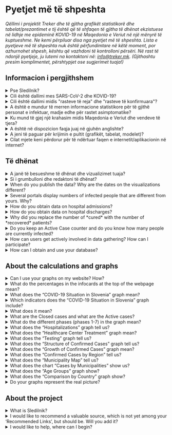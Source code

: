 <h1> Pyetjet më të shpeshta</h1>

_Qëllimi i projektit Treker dhe të gjitha grafikët statistikorë dhe tabelat/prezantimet e tij është që të shfaqen të gjitha të dhënat ekzistuese në lidhje me epideminë KOVID-19 në Maqedonia e Veriut në një mënyrë të kuptueshme. Ne kemi përpiluar disa nga pyetjet më të shpeshta. Lista e pyetjeve më të shpeshta nuk është përfundimtare në këtë moment, por azhurnohet shpesh, kështu që vazhdoni të kontrolloni përsëri. Në rast të ndonjë pyetjeje, ju lutemi na kontaktoni në: info@treker.mk. (Gjithashtu presim komplimentet, përshtypjet ose sugjerimet tuaja!)_


## Informacion i pergjithshem

<details>
  <summary id=why-sledilnik>Pse Sledilnik?</summary>

Qëllimi ynë është të ndihmojmë të kuptohet përhapja e virusit dhe të ndihmojmë në rritjen e vetëdijës, reagimit dhe efektivitetit të masave të zbatuara për të frenuar virusin. Mund të mësoni më shumë rreth projektit në skedën [Për neve](/sq/about). 

</details>

<details>
  <summary id=virus-vs-disease>Cili është dallimi mes SARS-CoV-2 dhe KOVID-19? </summary>

**SARS-CoV-2** iështë akronim për ‘Sindromë e rëndë Akute e frymëmarrjes Koronavirus 2’ - që është emri i pranuar ndërkombëtarisht i virusit që shkakton sëmundjen e quajtur  **KOVID-19**. Emri i fundit është gjithashtu një akronim, i krijuar nga fjalët  COrona VIrus Disease (Sëmundja Korona Virus), dhe 2019, është viti kur e njëjta shpërtheu për herë të parë.


</details>

<details>
  <summary id=confirmed-cases>Cili është dallimi midis "rasteve të reja" dhe "rasteve të konfirmuara"?
</summary>

Terminologjia në përdorim në Treker shpjegohet nën  [Çfarë do të thotë](#chart-terminology). ASipas përcaktimit të OBSH-së, një rast i konfirmuar është një person me konfirmim laboratorik të infeksionit KOVID-19, pavarësisht nga shenjat dhe simptomat klinike. Termat e tjerë, siç është të infektuar të ri, mund të shfaqen në media, por nuk përdoren në grafikët tanë. Të gjitha termat e përdorur nga Treker shpjegohen në këto Pyetje më të shpeshta. 

</details>

<details>
  <summary id=all-infected>A është e mundur të merren informacione statistikore për të gjithë personat e infektuar, madje edhe për rastet asimptomatike?
</summary>

Fatkeqësisht, këto të dhëna tani nuk janë të disponueshme. Ekzistojnë disa arsye: Më parë, testet kanë mbuluar vetëm një pjesë të caktuar të popullsisë (pacientë me shenja dhe simptoma të infeksionit akut të frymëmarrjes, të cilët mund të kenë nevojë për trajtim spitalor, profesionistë të kujdesit shëndetësor, banorë të pensionuarëve me simptoma të frymëmarrjes dhe njerëz mbi 60 vjeç nëse mjeku i tyre kështu kërkon). Edhe pse tani udhëzimi i testimit për KOVID-19 është zgjëruar për të përfshirë cilindo që shfaq simptoma të sëmundjes, shumë mund të jenë bartës pa ose vetëm simptoma të buta. Për këtë arsye, statistikat tona mund të mbulojnë vetëm një pjesë të popullsisë që tregon qartë shenja të infeksionit. Kështu, popullata më e re dhe ato të patestuar përfaqësohen në mënyrë disproporcionale. Të dhënat për pacientët asimptomatikë të cilët nuk shfaqin simptoma dhe nuk janë regjistruar askund nuk mund të sigurohen.

</details>

<details>
  <summary id=other-countries>Ku mund të gjej një krahasim midis Maqedonia e Veriut dhe vendeve të tjera?</summary>

Ju mund të gjeni një  [grafik krahasimi ](/sq/stats#countries-chart) në pjesën e poshtme të pultit. Grafiku tregon një krahasim midis Maqedonia e Veriut dhe grupimeve të ndryshme të vendeve në lidhje me numrin e vdekjeve të shkaktuara nga KOVID-19 për një milion banorë. Grupimet e vendeve që krahasohen me Maqedonia e Veriut janë si në vijim:

-   Vendet fqinje (me përjashtim të Italisë)
-   Vendet kritike (BE)
-   Vendet kritike (globale)
-   Vendet Nordike
-   Vendet e ish-Jugosllavisë
-   Vendet e Azisë Lindore dhe Oqeanisë


Grafiku është rregulluar në mënyrë kronologjike, nga 1 janari, nga vdekja e parë, dhe nga vdekja e parë në një milion, përkatësisht. Mund të ndryshoni pamjen e shfaqjeve të ndryshme kronologjike të krahasimeve të grupimeve të ndryshme të vendeve duke klikuar në skedat e duhura.

</details>

<details>
  <summary id=english-translation>A është në dispozicion faqja juaj në gjuhën anglishte?</summary>

Aktualisht janë në dispozicion vetëm pjesa [Për neve ](/en/about) adhe këto pyetje më të shpeshta, ndërsa pjesa tjetër e faqes së internetit duhet të përkthehet plotësisht. Sidoqoftë, pjesa e tekstit dhe kodi burimor janë në dispozicion si burim i hapur nëse jeni të interesuar të na ndihmoni të përkthenim. Të gjitha  [të dhënat në bazën e të dhënave ](https://github.com/treker-mk) tashmë janë shënuar me etiketa në anglisht, kështu që përdorimi i tij ndërkombëtar (eksporti) është gjithashtu i mundur.

</details>

<details>
  <summary id=are-you-paid>A jeni të paguar për krijimin e pultit (grafikët, tabelat, modelet)?</summary>

Aspak. Treker është një nismë jofitimprurëse e krijuar për të mbështetur përpilimin dhe redaktimin e vazhdueshëm të të dhënave kryesore për përhapjen e koronavirusit në Slloveni. Baza e të dhënave tona është publike dhe lirisht e disponueshme, falas, dhe jo-komerciale, dhe do të mbetet e tillë. Ju lutemi kontrolloni se [Si mund ta marr dhe ta përdor bazën tuaj e të dhënave?](#data-usage)

</details>

<details>
  <summary id=tech-used>Cilat mjete keni përdorur për të ndërtuar faqen e internetit/aplikacionin në internet?</summary>

Sajti është në JavaScript duke përdorur Vue.js, vizualizimet dhe grafikët bëhen në F# duke përdorur bibliotekat Highcharts, dhe projekti është i hapur dhe i disponueshëm në [GitHub – Treker](https://github.com/treker).

</details>

## Të dhënat

<details>
  <summary id=data-reliability>A janë të besueshme të dhënat dhe vizualizimet tuaja?</summary>

Të dhënat grumbullohen nga burime publike të verifikuara, të cilat janë shënuar në skedën  [Burimet](/sq/sources). 

Treker merr të dhëna zyrtare për COVID-19 drejtëpërdrejtë nga Ministria e Shëndetësisë, IKSHP (Instituti Kombëtar i Shëndetit Publik) dhe institucionet e tjera shëndetësore. Ekipi i Treker nuk garanton saktësinë e të dhënave origjinale dhe boton vetëm të dhëna të marra nga burime zyrtare ose media, por ne bëjmë kontroll të kryqëzuar nëse të gjitha të dhënat janë të sakta dhe në përputhje me burimin e dhënë.

</details>

<details>
  <summary id=data-collection>Si i grumbulloni dhe redaktoni të dhënat?</summary>

[Baza e të dhënave TBD](https://docs.google.com/spreadsheets/) është ndërtuar nga të dhënat e burimit IJZ (sipas kategorisë). Të dhënat sipas rajonit dhe moshës përpunohen me vonesë dhe më në fund azhurnohen pasi të njihen rezultatet e hulumtimit demografik në vazhdim. Komunat gjurmohen në tabelën [TBD (Komunat).](https://docs.google.com/spreadsheets/).

ERedaktimi i të dhënave për kujdesin spitalor  – [Tabela Pacienti (Pacientët) TBD](https://docs.google.com/spreadsheets/):


- Ne e monitorojmë numrin e spitaleve: të gjitha repartet, në NjQV dhe ventilatorët.

- Ne gjithashtu regjistrojmë tranzicione (pranim/lëshim) midis fazave individuale të sëmundjes (kur kjo është e zbulueshme) nga të dhënat e marra.

- Kur informacioni i tranziimit (pranimit/largimit) është i paplotë, vlerat përcaktohen me përfundim (duke përdorur një formulë).

- Të gjitha burimet dhe konkluzionet regjistrohen si koment në qelizat individuale (të kontrollueshme).

- Të dhënat krahasohen me të dhënat përmbledhëse për pacientët që qëndrojnë në NjQV të publikuara nga Qeveria e Maqedonia e Veriut
  
  </details>

<details>
  <summary id=data-publish-time>When do you publish the data? Why are the dates on the visualizations different?
</summary>

Most data for the previous day is collected at 11:59 pm (tests, confirmed cases ...), and hospitalization data is mostly obtained by 9 am every day for all hospitals. **Our data is usually updated between 10.00 and 12.00.**
When we publish updated daily data, it is available on all our distribution channels (CSV, REST, website), and we also report it on social networks ([Facebook](https://www.facebook.com/COVID19Sledilnik) and [Twitter](https://twitter.com/sledilnik)).

</details>

<details>
  <summary id=data-differences>Several portals display numbers of infected people that are different from yours. Why?</summary>

Sledilnik uses only validated and official data reported daily by the National Institute of Public Health (NIJZ) and all Slovenian hospitals treating COVID-19. Our data thus comes directly from verified sources, and we have also cross-compared information from the very beginning (4 March 2020). Differences usually occur because different media and portals obtain the data at different times of the day or use dubious methodology. See also [Are your data and visualizations reliable?](#data-reliability) 

</details>

<details>
  <summary id=data-hospital-in>How do you obtain data on hospital admissions?</summary>

Hospitals do not always report individual admissions or discharges from which we can obtain accurate data. The number of admissions is usually calculated from data on the currently hospitalized and from the difference compared to the previous day, to which we add the number of discharged and dead on a given day. We keep records of admissions and discharges in intensive care units and for connection and disconnection to/from ventilators in a similar way.

</details>

<details>
  <summary id=data-hospital-out>How do you obtain data on hospital discharges?</summary>

The information on the discharged from hospitals is calculated from data daily obtained directly from hospitals, i.e. from a verified source. We mostly get the daily number of discharges for all hospitals, from which we can deduce the number of newly admitted. See also [How do you obtain data on hospital admissions?](#data-hospital-in)

</details>

<details>
  <summary id=data-recovered>Why did you replace the number of *cured* with the number of *recovered* patients?</summary>

Sledilnik used to rely on official sources (Government of the Republic of Slovenia, media) for the number of cured people. Unfortunately, reports on when a person is totally cured from Covid-19 are scarce – for now, we only have few confirmed reports of "cured patients", and there is, as of yet, still no official definition of when a particular person is cured. A [COVID-19 national survey](https://covid19.biolab.si/) is currently underway at the *Institute of Microbiology and Immunology*, which will also, through voluntary sample testing, show how many people have already fallen ill and recovered from COVID-19. As it is not yet known what the potential consequences of COVID-19 could be (various studies are addressing this question and the results will not be known for a long time), and because health institutions are also talking about recovered rather than cured patients, we are thus changing both the terminology and the method of calculating the number of recoveries. See also [Do you keep an Active Case counter and do you know how many people are currently infected?](#data-active-cases)) 

On April 14, the Department of Health released [Priporočila za zaključek izolacije in vrnitev na delovno mesto (Recommendations for Discontinuing Isolation and Returning to Work)](https://www.zbornica-zveza.si/wp-content/uploads/2020/04/PRIPORO%C4%8CILO-Zaklju%C4%8Dek-izolacije-in-vrnitev-na-delovna-mesta-po-preboleli-bolezni-COVID-19.pdf) from which we can deduce when a person has recovered from the disease and can return to work. For people with symptoms, this is 14 days after the symptoms have subsided, and for healthcare professionals, a control swab is required after 14 days, which must be negative 2x in a row. The Government of the Republic of Slovenia regularly reports on discharges from the hospital, but we do not know if they have already recovered from the disease. The published recommendations indicate that these patients require two consecutive negative control swabs after discharge to home care in order to be considered able to return to work. [In its report](https://www.ecdc.europa.eu/sites/default/files/documents/covid-19-rapid-risk-assessment-coronavirus-disease-2019-ninth-update-23-april-2020.pdf) the ECDC stated that *The 14-day incidence of reported COVID-19 cases in the EU/EEA and UK, providing an estimate of the prevalence of active cases in the population...* – so we chose the 14-day period as the time when the average confirmed case can still be counted as an *active case*. 

We noticed that the [Worldometer](https://www.worldometers.info/coronavirus/#countries) was reporting recovery numbers, but unfortunately we were unable to obtain data on where this information was coming from. Also, some other sources simply combine survivors with the number of discharged patients from hospitals. Since we believe that these two categories are interchangeable, we have decided to present them separately; these are the *Discharged from Hospital* and *Recovered* indicators.
 
*Note: The calculation of recoveries was changed on 9 May 2020. We now consider a patient has recovered in 14 days after their infection was confirmed (previously 21 days), so there was be a noticeable jump in the number of survivors. Please take this difference into account when estimating the number of survivors. A more detailed explanation of the changed calculation is available in the Medium article [Od potrjeno okuženih do prebolelih (From Confirmed Case to Recovery )](https://medium.com/@sledilnik/94c81674718e).*

</details>

<details>
  <summary id=data-active-cases>Do you keep an Active Case counter and do you know how many people are currently infected?</summary>

Yes, these indicators have been graphically displayed as **Confirmed Cases (active)** and **Recovered (total)** from the end of April.
 

These visualizations are not data from public sources; both indicators show the calculated value on the basis of official data, so they are indicated by a dashed line for easier distinguishing. The value of the confirmed cases (active) is calculated by simply subtracting the official data for the relevant category, the value of the Recovered (total) reflects the status of all confirmed cases three weeks ago (minus the dead). The number of recoveries is a simple estimate based on the value of all those confirmed infected in the past – based on the assumption that patients recover from the disease on average within 14 days (source: [the ECDC Report](https://www.ecdc.europa.eu/sites/default/files/documents/covid-19-rapid-risk-assessment-coronavirus-disease-2019-ninth-update-23-april-2020.pdf)); thus, the number of recoveries on a given day equals the number of all confirmed cases three weeks prior to a given date, from which the number of deaths by that day is deducted. This simplified estimation does not take into account the more serious cases of COVID-19 with longer recovery times.     

*Note: The calculation of recoveries was changed on 9 May 2020. We now consider a patient has recovered in 14 days after their infection was confirmed (previously 21 days), so there was be a noticeable jump in the number of survivors. Please take this difference into account when estimating the number of survivors. A more detailed explanation of the changed calculation is available in the Medium article [Od potrjeno okuženih do prebolelih (From Confirmed Case to Recovery )](https://medium.com/@sledilnik/94c81674718e).*

Value formula:
- Recovered (total) = Confirmed cases (total) 21 days ago – Died (total) by the day of calculation

- Confirmed cases (active) = Confirmed cases (total) - Recovered (total) - Died (total)

</details>

<details>
  <summary id=data-contribute>How can users get actively involved in data gathering? How can I participate?</summary>

You can voluntarily help by collecting and verifying data from the media (as well as from the field), with statistical and other analyzes, etc. Contact us at info@sledilnik.org if you’d like to participate.

Sledilnik does not collect users’ personal information nor information that individuals would like to share about their condition or hospital status.


</details>

<details>
  <summary id=data-usage>How can I obtain and use your database?</summary>

Our database is public and freely available in the form of  [**CSV**, **REST**, and **Google Sheet**](/en/datasources). Kindly let us know the purpose for which you will use the information and make sure you include Sledilnik as the source of your data.

Since all the data in the database is already marked with English tags (see also [Is your webpage available in English?](#english-translation)), their international use (export, display) is also possible.

</details>

## About the calculations and graphs


<details>
  <summary id=chart-usage>Can I use your graphs on my website? How?</summary>

Sure! You can embed any graph or display on your site – citing the source, of course. [Click here](/en/embed) and select the graph you want to embed from the list. Please let us know about your use (info@slednik.org) and we will be happy to add your site to our collection of [recommended links](/en/links). 

</details>

<details>
  <summary id=chart-infocard-percent>What do the percentages in the infocards at the top of the webpage mean?</summary>

This is a percentage growth rate on a particular date in the number of newly confirmed cases compared to the previous day. If, for example, there were 16 people in the intensive care unit yesterday and today they accepted four more, that is 25% more than yesterday's situation.

</details>

<details>
  <summary id=metrics-comparison-chart>What does the “COVID-19 Situation in Slovenia” graph mean?
</summary>

The [graph](/en/stats#metrics-comparison-chart) shows the daily and overall dynamics of the spread of the infection from the beginning to the present. The indicators used (see [Which indicators does the “COVID-19 Situation in Slovenia” graph include?](#chart-metrics-included)) help us understand whether and how successfully we are controlling the spread of the virus. We can monitor the daily growth rate of newly confirmed cases and indirectly see if the measures work; information on the number of hospitalizations and the proportion of those in ICU shows how many people are seriously at risk from the disease, but at the same time, this data also shows us the real burden on the health system.

The breakpoints are indicated below, on the timeline: from the first confirmed case (March 4, 2020) to the measures (by keyword and date) taken to curb the spread and their relaxation. This helps us monitor the dynamics of the variables relative to the measures.

</details>

<details>
  <summary id=chart-metrics-included>Which indicators does the “COVID-19 Situation in Slovenia” graph include?</summary>

[Graf](/en/stats#metrics-comparison-chart) vključuje:
  
* **Tests (per day)** = Number of tests for the presence of SARS-CoV-2 virus causing COVID-19 performed. In the first stages of the epidemic, this was an important indicator of the prevalence of the virus, but with the change in testing methodology, ie. of the tested sample, it turned into an indicator of the national health and diagnostics system’s capacity.

* **Tests (total)** = Sum of tests up to; data is useful in terms of comparison or in terms of the proportion of the entire population tested, but it can be misleading as certain individuals can be tested several times (eg. health professionals, retirement home employees, etc.).

* **Confirmed Cases (per day)** = Number of confirmed infected per day based on tests. This indicator does not reflect the actual dynamics of newly infected people in the population, as the tests do not sample the entire population but target the at-risk people and certain occupational groups.

* **Confirmed cases (total)** = Total number of all confirmed cases by a given day.

* **Confirmed cases (active)** = Confirmed cases (total) – Recovered (total) – Died (total)

* **Recovered (total)** = Number of recoveries on a given day is a simple estimate equal to the number of all confirmed cases two weeks prior to a given date (assuming an average of 14 days needed to recover), from which the number of fatalities till that very date is subtracted. See also [Why did you replace the number of cured with the number of recovered patients?](#data-recovered)

* **Hospitalized (active)** = Current number of people in hospital care (either in the ordinary ward or in the ICU).

* **Hospitalized (total) ** = Sum of hospital admissions by date.

* **ICU (active)** = Current number of people in ICUs (intensive care units).

* **On ventilator (active) ** = Current number of persons in need of a ventilator.

* **Discharged from a hospital (daily)** = Number of discharged from hospital on that day.

* **Discharged from hospital (total)** = Sum of all discharged from a hospital up to this day.

* **Deaths (per day) ** = Number of deaths due to COVID-19 on that day.

* **Deaths (total) ** = Sum of all deaths to date.
  
</details>

<details>
  <summary id=chart-terminology>What does it mean?
</summary>
  
Sledilnik uses terminology which is consistent with the official directives of the WHO and ECDC (European Center for Disease Prevention and Control). We use the following tags in the displays:  
* **Confirmed cases** = This is the number of people who tested positive for the SARS-CoV-2 virus. Since the number of confirmed cases depends solely on testing, the number of confirmed cases is significantly lower than the actual number of infected people.

* **Hospitalized** = This is the number of confirmed cases such severe symptoms of COVID-19 that they have been admitted to hospital.

* **In ICU** = Indicates the number of hospitalized persons who are at risk of death because of the severe symptoms of COVID-19 and require placement in the intensive care unit. This is a subset of the *Hospitalized* category. 

* **On ventilator** = Indicates the number of hospitalized persons in the intensive care unit who require a ventilator to breathe. It is a subset of the *Intensive Care* and *Hospitalized* categories.

* **Recovered** = This is an estimate of the number confirmed cases that are expected to have recovered after 14 days. The number of recoveries is thus equal to the number of all confirmed cases two weeks prior – assuming that the disease should be overcome within 14 days – from which the number of deaths by that given day is subtracted. (See also the question [Why did you replace the number of cured with the number of recovered patients?](#data-recovered)
  
</details>

<details>
  <summary id=cases-chart>What are the Closed cases and what are the Active cases?</summary>

All confirmed cases are shown in the [Confirmed Cases graph](/en/stats#cases-chart). In order to be able to monitor the epidemic, it is important to know how many are still infected. For this reason, we use the following terminology:

**Closed cases**  are the sum of all confirmed cases who are no longer infected with the virus, that is, the recovered and the deceased.

**Active cases** are all confirmed virus infections that still haven’t recovered (are still infected with the virus). See also
 [Which indicators does the “COVID-19 Situation in Slovenia” graph include?](#chart-metrics-included)

</details>


<details>
  <summary id=chart-phases>What do the different phases (phases 1-7) in the graph mean?</summary>

The vertical lines divide the stages, delimited by the dates, when the authorities changed the way information about the spread of the infection was collected (the test method was changed, self-isolation interventions were introduced, bans on gathering and movement of persons, and mandatory basic protection were required).

The phases are shown because the change in testing methodology has also changed the importance of certain indicators by which the prevalence of infections can be judged.

* **Phase 1 (March 4-12, 2020)**: The first cases of infection in Slovenia are recorded. All cases are followed, all contacts are tested.

* **Phase 2 (March 13-19, 2020)**: The testing methodology is changed, and self-isolation and social distancing measures are introduced.

* **Phase 3 (March 20-April 7)**: The testing methodology is revised and a ban on gathering more than five people in public areas is put in place.

* **Phase 4 (April 8-15)**: New change in testing methodology – people with mild symptoms from households with more than one respiratory infections are also tested.

* **Phase 5 (April 15-21)**: New change in testing methodology – re-testing, if possible, of **all suspected SARS-CoV-2 virus infections**.

* ** Phase 6 (April 21–May 15**: New change in testing methodology – All persons **suspected of being infected with SARS-CoV-2** are tested again. A national survey of 3000 randomly sampled persons (additional testing, blood testing for the presence of antibodies) begins.

* **Phase 7 (May 15–present)**: The Slovenian government called an official end to its coronavirus epidemic – a quarantine of at least 14 days will remain in place for people from non-EU states, except for some exemptions (diplomats, cargo). Citizens still have to follow basic rules to prevent a possible spread of infection.

</details>

<details>
  <summary id=patients-chart>What does the “Hospitalizations” graph tell us?</summary>

The [graph](/en/stats#patients-chart) in the default view *All Hospitals* shows us the whole picture of hospitalizations by date arranged by the condition of patients: columns with a positive value (those above the horizontal axis) show the number admitted to hospital, the number hospitalized, shades of red are used to demark individuals in ICUs, specifically depicting how many of these are in critical condition on the ventilators. Columns with a negative value (those below the horizontal axis) show the number of discharges and deaths that day. You can also select specific hospital and see only hospitalizations there. If you select the *By Hospitals* view below, you can see the number of people in hospital care by day for each of the COVID-19 hospitals.  
The graph can offer a good insight into the workload of hospitals and can be the basis for assessing hospital capacity and planning their possible increase.

</details>

<!-- <details>
  <summary id=ratios-chart>Kaj nam pove graf "Delež resnih primerov"?</summary>

[Graf](/en/stats#ratios-chart) prikazuje deleže resnih primerov bolezni in smrtnosti v treh različnih prikazih. Vsi podatki so prikazani kot procent (%). 

(*Resni primeri*) nam kaže hospitalizirane, v intenzivni enoti, na respiratorju in umrle kot delež vseh potrjeno okuženih. Iz tega je razvidno kako velik delež vseh potrjeno okuženih oseb ima težjo obliko bolezni, ki zahteva hospitalizacijo, sprejem v intenzivno enoto in uporabo respiratorja.

(*Hospitalizirani*) nam kaže osebe v intenzivni enoti, na respiratorju in umrle v bolnišnici kot delež vseh hospitaliziranih. Ta prikaz ponazori na kakšnem oddelku in kakšno obravnavo potrebujejo hospitalizirani bolniki.

(*Smrtnost*) nam pokaže delež smrti v bolnišnici glede na vse umrle in delež smrti v intenzivni enoti glede na vse umrle v bolnišnici - prikazano s polno črto. Prikaz nam tudi prikaže Smrtnost v bolnišnici (koliko oseb umre glede na vse hospitalizirane) in Smrtnost v intenzivni enoti (koliko oseb umre glede na vse sprejete v intenzivno enoto) - prikazano s črtkano črto. 

Graf je uporaben za razumevanje obravnave bolnikov v Sloveniji in primerjave z ostalimi državami (glede na njihova poročila).

</details> -->

<details>
  <summary id=hcenters-chart>What does the “Healthcare Center Treatment” graph mean?</summary>

The [graph](/en/stats#hcenters-chart) shows the treatment of suspicions of COVID-19 in healthcare centers (primary health care level). You can show data for whole country or select specific region. Healthcare centers are the first entry point for taking swabs to be tested for the presence of the virus, so an increase in the number of suspicions and referrals to self-isolation may be an early indicator that new outbreaks have occurred.

The graph thus shows the number of all emergency medical visits (also for other diseases) in healthcare centers (see notes below), the number of suspected cases of COVID-19 based on the number of examinations at the COVID-19 entry point, and all suspicions of infections based on telephone conversation with suspected infected patients. Some people may be recorded several times, first by telephone and then during the examination. We also show the total number of referrals to self-isolation.

*Note 1: in some municipalities, the control point for COVID-19 is within the hospital premises (for example the Celje and Novo mesto General Hospitals). Data before 14.4. is not available for these general hospitals. 
Note 2: the methodology for recording suspicions of inspections via telephone conversation has changed, so all suspicions were initially recorded. Since April 23, however, only those suspicions via telephone conversation have been recorded, where no examination and swabbing (testing) was ordered. Therefore it is possible that there are differences in how individual healthcare centers report this data and that this number is too high.*

When reporting the number of tests performed, all tests (including repeated tests) are recorded. The number of positive tests therefore includes all positive tests – the same person can be tested several times and counted as positive several times. The number of tests performed may therefore be greater than the number of positive tests reported by laboratories (there, each person is recorded only once). See also [What does the “Testing” graph tell us?](#test-charts) 

</details>


<details>
  <summary id=tests-chart>What does the “Testing” graph tell us?</summary>

The [graph](/en/stats#tests-chart) shows the total number of regular tests (the *Regular* display), and the national IMI survey tests (by selecting the *Survey* display). The columns show the number of negative and positive tests on a specific day, and the curve shows the daily percentage of positive tests.

All important health organizations and institutions are aware of the fact that testing for coronavirus infection is one of the most important factors, as only through testing can we understand the course and extent of the pandemic and thus respond appropriately to the threat it poses. However, each country deals with the lack of testing capacities in its own way. On *March 14*, 2020, Slovenia changed the method of monitoring the spread of the infection. From that point on, people with a respiratory infection who did not require hospital care (the situation is therefore only assessed on the basis of the number of diseased patients) were no longer tested. However, all persons with a mild respiratory infection older than 60 years, persons with other confirmed diseases (hypertension, diabetes, and cardiovascular, lung, kidney, and severe liver diseases) and people with immune deficiencies (regardless of age) were tested. On *April 21*, 2020, the method of testing changed again as healthcare professionals were instructed to test all patients with suspected respiratory infection (including those with milder symptoms and regardless of their age).
 
</details>

<details>
  <summary id=infections-chart>What does the “Structure of Confirmed Cases” graph tell us?</summary>

The [graph](/en/stats#infections-chart)provides an insight into the daily share of confirmed cases from high-risk groups or employees in high-risk areas. Due to insufficiently accurate input data on confirmed infections, daily values (By days (average)) are shown as a moving average of 5 days. The sum of the values on a particular day, from 2 days prior, and 2 days after, is divided by 5. Therefore, the graph shows the situation three days before a specific day, and in this way we get a better idea of trends by individual groups. If we select the *Total* or *Relative* display, we will jump from the confirmed cases curve to the histogram, which shows the number of confirmed infected persons within each category on a given day.

The increase in infected healthcare workers does not mean that they were discovered exactly on that day; they may have been positive before but information on their status was obtained subsequently. The *Retirement Home Employees* category includes healthcare workers, associates, and external assistance (health students), so the daily data on healthcare workers (blue curve or columns) are reduced accordingly. This means that the number of health professionals is a very conservative estimate.

</details>

<details>
  <summary id=spread-chart>What does the “Growth of Confirmed Cases” graph mean?</summary>

The [graph](/en/stats#spread-chart) tells us how many new confirmed cases of infections there were on a given day, where the WHO and the [ECDC definition](https://www.ecdc.europa.eu/en/case-definition-and-european-surveillance-human-infection-novel-coronavirus-2019-ncov) that confirmed cases are “persons with a lab confirmation of infection with COVID19” is followed. As the number of confirmed cases still depends on testing, the data in confirmed cases is estimated to be much smaller that the actual number of infected people.
  
</details>

<details>
  <summary id=regions-chart>What does the “Confirmed Cases by Region” tell us?</summary>

The [graph](/en/stats#regions-chart) shows the dynamics of growth of confirmed cases by selected regions. Individual regions can be easily compared by selecting the ones you want shown on the graph by clicking on specific regions below the graph. From the curve, we can quickly see which regions have the most and which the least confirmed cases and how this number has changed over time.

</details>

<details>
  <summary id=map-chart>What does the “Municipality Map” tell us?</summary>

The [map](/en/stats#map-chart) shows us the epidemiological picture of individual municipalities, as it allows the display of *Confirmed Cases* (red shades) or the *Dead* (gray shades). When showing confirmed cases, we can see which municipalities are the most "healthy" (white) and which are currently the more "infected" (red shades) – if new cases are still appearing or not - and relative to the share of the population (Proportion of population is the default display). On the left, we can use the filter (7, 14 or 21 days) to determine for what period of time we view data on new confirmed cases or deaths. For those municipalities where new cases are still being confirmed, we can conclude that the epidemic is still active. (Of course, this does not necessarily mean that the virus is not present in municipalities without new confirmed cases, but it is an indicator of the "health" of a certain area.) More details are available in the Medium article [Kje so “zdrave” občine? (Where Are the ‘Healthy’ Municipalities?)](https://medium.com/sledilnik/kje-so-zdrave-ob%C4%8Dine-613afc42b023) 

By clicking on *Absolute* in the upper right corner, we can change the display and see the total number of newly confirmed cases or deaths in a selected time frame (7, 14 or 21 days) in municipalities according to how they are painted.

</details>

<details>
  <summary id=municipalities-chart>What does the chart “Cases by Municipalities” show us?</summary>

The [chart](/en/stats#municipalities-chart) shows individual municipalities in columns in more detail with the number of confirmed cases by days, with active cases, recoveries (assessment) and deaths in each municipality. Below the municipality you can find the information about the time since the last confirmed case. Municipalities are classified according to when the last confirmed case was recorded there, from which we can conclude which municipalities are currently more “infected” and which are “healthier” than others.

The display can be changed by selecting different views above the graph: if you select the *Active* display, the municipalities will be sorted according to the current assessment of active cases; or if you select *All*, then the municipalities will be arranged by the largest total number of confirmed cases. If you choose *All Regions* from the dropdown menu, then confirmed cases will be shown in the municipalities belonging to that region. You can also easily search for a municipality by entering its name in the *Find Municipality* browser.

*Note: the assessment of recoveries and active cases is done 14 days after the infection was confirmed, if and when the disease is in its mild form. However, if an individual is hospitalized, this recovery will last longer, but in this case the individual is not dangerous to the environment because he is in hospital. Since we do not take into account the hospitalized in the municipality presentation, it is possible that the sum of active cases by municipality does not match the estimate of the active cases for the whole country. See also [Do you keep an Active Case counter and do you know how many people are currently infected?](#data-active-cases)*

</details>

<details>
  <summary id=age-groups-chart>What does the “Age Groups” graph show?</summary>

The [graph](/en/stats#age-groups-chart) shows the age structure of all confirmed coronavirus cases and deaths. The graph also displays demarcations by gender. The display shows absolute values and can be changed at the top right to the *Relative* display for a better insight into what the mortality rate from COVID-19 is relative to the general population throughout the epidemic period. In the Relative view, there are the options for different views below: by selecting *Proportion of confirmed cases*, the share of confirmed cases within a certain age group will be displayed. By selecting the *Death rate*, we will see the number of deaths per population size. By selecting *Deaths by no. of confirmed cases*, we can understand what the proportion of deaths in a particular age group was in relation to the number of confirmed cases.

Demographics can help us understand how the pandemic has spread and why it has disproportionately affected certain age groups. According to currently known data, COVID-19 is more dangerous to the elderly and those with comorbidities, and according to some data, men are more exposed. However, in order to understand all the factors, we would need to obtain more data: what the comorbidities were, the socio-economic situation of the patients, the geographical area, etc.   
*Note: Unlike other data that is published regularly for different categories, official sources obtain demographic data with a time lapse (age, municipality ...), so these are usually known with a one-day delay. This is also the reason that in the By Age Groups display, there may be some deviations from data in other displays, such as lower values of the number of confirmed cases and deaths.*
 
</details>

<details>
  <summary id=countries-chart>What does the “Comparison by Country” graph show?</summary>

The [chart](/en/stats#countries-chart) shows a comparison between Slovenia and different groups of countries in terms of the number of deaths due to COVID-19 per million inhabitants. The graph is arranged chronologically. You can change the view of different chronological displays of comparisons of different clusters of countries by clicking on the appropriate tabs below.   

</details>

<details>
  <summary id=chart-reality>Do your graphs represent the real picture?</summary>

Yes, as far as they can, given the limitations of the current displays and of the data itself: the graphs on this page only show what can be deduced from the information given. For example, the total number of tests represents the number of tests performed to date, but does not reflect the total number of people tested, as some people, such as healthcare professionals and people suspected of being infected, have been repeatedly tested.

However, the number of confirmed cases depends solely on testing. Since the majority of infected people, who have mild or no symptoms, have not been tested for COVID-19 at all, the number of confirmed cases is significantly lower than the actual number of infected people.

</details>

## About the project

<details>
  <summary id=what-is-sledilnik>What is Sledilnik?</summary>

[Sledilnik je projekt](/en/about) is an open-data and open-sourced project that collects, analyzes and displays some of the most useful data to better understand the spread of the coronavirus pandemic and COVID-19 disease, along with its dynamics and scope. We want to make clear graphical and statistical visualizations of what current data and reviews tell us about the spread of the virus in Slovenia, and ensure that information on the magnitude and severity of the COVID-19 problem in Slovenia becomes accessible and comprehensible to all.

</details>

<details>
  <summary id=add-link>I would like to recommend a valuable source, which is not yet among your ‘Recommended Links’, but should be. Will you add it?</summary>

Contact us at info@sledilnik.org – we will review the suggested link and, if the site is credible and useful, will be happy to include it among our recommended [Links](/en/links).

If you would like to go a step further and contribute to our common goal, submit a Pull-Request (PR) on [GitHub](https://github.com/sledilnik/website/blob/master/src/content/links.md).

</details>

<details>
  <summary id=how-to-help>I would like to help, where can I begin?</summary>

Contact us at info@sledilnik.org and briefly describe who you are and how you can contribute to the project. Warmly welcome to help.

</details>

